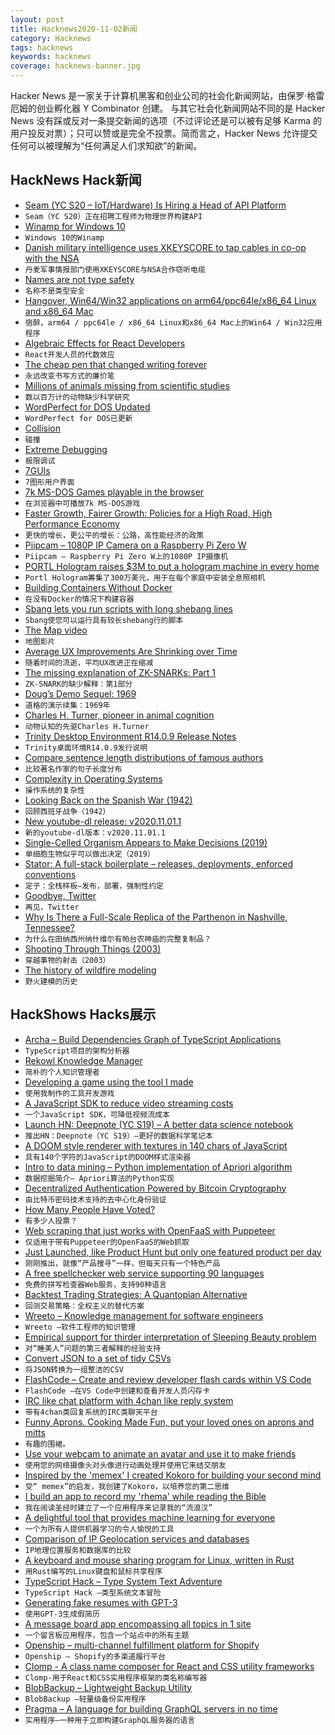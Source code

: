 ```yaml
---
layout: post
title: Hacknews2020-11-02新闻
category: Hacknews
tags: hacknews
keywords: hacknews
coverage: hacknews-banner.jpg
---
```


Hacker News 是一家关于计算机黑客和创业公司的社会化新闻网站，由保罗·格雷厄姆的创业孵化器 Y Combinator 创建。
与其它社会化新闻网站不同的是 Hacker News 没有踩或反对一条提交新闻的选项（不过评论还是可以被有足够 Karma 的用户投反对票）；只可以赞或是完全不投票。简而言之，Hacker News 允许提交任何可以被理解为“任何满足人们求知欲”的新闻。

## HackNews Hack新闻


- [Seam (YC S20 – IoT/Hardware) Is Hiring a Head of API Platform](https://www.workatastartup.com/companies/21800)
- `Seam（YC S20）正在招聘工程师为物理世界构建API`
- [Winamp for Windows 10](http://www.mywinamp.com/winamp-for-windows-10-download/)
- `Windows 10的Winamp`
- [Danish military intelligence uses XKEYSCORE to tap cables in co-op with the NSA](https://www.electrospaces.net/2020/10/danish-military-intelligence-uses.html)
- `丹麦军事情报部门使用XKEYSCORE与NSA合作窃听电缆`
- [Names are not type safety](http://lexi-lambda.github.io/blog/2020/11/01/names-are-not-type-safety/)
- `名称不是类型安全`
- [Hangover, Win64/Win32 applications on arm64/ppc64le/x86_64 Linux and x86_64 Mac](https://github.com/AndreRH/hangover)
- `宿醉，arm64 / ppc64le / x86_64 Linux和x86_64 Mac上的Win64 / Win32应用程序`
- [Algebraic Effects for React Developers](https://reesew.io/posts/react-algebraic-effects)
- `React开发人员的代数效应`
- [The cheap pen that changed writing forever](https://www.bbc.com/future/article/20201028-history-of-the-ballpoint-pen)
- `永远改变书写方式的廉价笔`
- [Millions of animals missing from scientific studies](https://www.sciencemag.org/news/2020/10/millions-animals-may-be-missing-scientific-studies)
- `数以百万计的动物缺少科学研究`
- [WordPerfect for DOS Updated](http://www.columbia.edu/~em36/wpdos/)
- `WordPerfect for DOS已更新`
- [Collision](https://fiftytwo.in/story/collision/)
- `碰撞`
- [Extreme Debugging](https://squanderingti.me/blog/2020/10/28/extreme-debugging.html)
- `极限调试`
- [7GUIs](https://eugenkiss.github.io/7guis/tasks/)
- `7图形用户界面`
- [7k MS-DOS Games playable in the browser](https://archive.org/details/softwarelibrary_msdos_games?&sort=-downloads&page=1)
- `在浏览器中可播放7k MS-DOS游戏`
- [Faster Growth, Fairer Growth: Policies for a High Road, High Performance Economy](https://www.niskanencenter.org/faster_fairer/agenda.html)
- `更快的增长，更公平的增长：公路，高性能经济的政策`
- [Piipcam – 1080P IP Camera on a Raspberry Pi Zero W](https://github.com/sepfy/piipcam)
- `Piipcam – Raspberry Pi Zero W上的1080P IP摄像机`
- [PORTL Hologram raises $3M to put a hologram machine in every home](https://techcrunch.com/2020/10/29/portl-hologram-raises-3m-to-put-a-hologram-machine-in-every-home/)
- `Portl Hologram筹集了300万美元，用于在每个家庭中安装全息照相机`
- [Building Containers Without Docker](https://blog.alexellis.io/building-containers-without-docker/)
- `在没有Docker的情况下构建容器`
- [Sbang lets you run scripts with long shebang lines](https://github.com/spack/sbang)
- `Sbang使您可以运行具有较长shebang行的脚本`
- [The Map video](https://www.hustwit.com/the-map)
- `地图影片`
- [Average UX Improvements Are Shrinking over Time](https://www.nngroup.com/articles/ux-gains-shrinking/)
- `随着时间的流逝，平均UX改进正在缩减`
- [The missing explanation of ZK-SNARKs: Part 1](https://www.cryptologie.net/article/507/the-missing-explanation-of-zk-snarks/)
- `ZK-SNARK的缺少解释：第1部分`
- [Doug’s Demo Sequel: 1969](https://www.dougengelbart.org/content/view/378)
- `道格的演示续集：1969年`
- [Charles H. Turner, pioneer in animal cognition](https://science.sciencemag.org/content/370/6516/530)
- `动物认知的先驱Charles H.Turner`
- [Trinity Desktop Environment R14.0.9 Release Notes](https://wiki.trinitydesktop.org/Release_Notes_For_R14.0.9)
- `Trinity桌面环境R14.0.9发行说明`
- [Compare sentence length distributions of famous authors](https://sentence-length.netlify.app/)
- `比较著名作家的句子长度分布`
- [Complexity in Operating Systems](https://x86.lol/generic/2020/10/30/complexity-in-operating-systems.html)
- `操作系统的复杂性`
- [Looking Back on the Spanish War (1942)](https://www.orwellfoundation.com/the-orwell-foundation/orwell/essays-and-other-works/looking-back-on-the-spanish-war/)
- `回顾西班牙战争（1942）`
- [New youtube-dl release: v2020.11.01.1](https://youtube-dl.org/)
- `新的youtube-dl版本：v2020.11.01.1`
- [Single-Celled Organism Appears to Make Decisions (2019)](https://www.the-scientist.com/news-opinion/single-celled-organism-appears-to-make-decisions-66818)
- `单细胞生物似乎可以做出决定（2019）`
- [Stator: A full-stack boilerplate – releases, deployments, enforced conventions](https://github.com/chocolat-chaud-io/stator)
- `定子：全栈样板–发布，部署，强制性约定`
- [Goodbye, Twitter](https://sneak.berlin/20201031/goodbye-twitter/)
- `再见，Twitter`
- [Why Is There a Full-Scale Replica of the Parthenon in Nashville, Tennessee?](https://www.artsy.net/article/artsy-editorial-full-scale-replica-parthenon-nashville-tennessee/)
- `为什么在田纳西州纳什维尔有帕台农神庙的完整复制品？`
- [Shooting Through Things (2003)](http://games.moria.org.uk/doom/research/shooting-through-things)
- `穿越事物的射击（2003）`
- [The history of wildfire modeling](https://triplebyte.com/blog/the-history-of-wildfire-modeling?hnpost)
- `野火建模的历史`


## HackShows Hacks展示

- [ Archa – Build Dependencies Graph of TypeScript Applications](https://arc.patico.pro)
- `TypeScript项目的架构分析器`
- [ Rekowl Knowledge Manager](https://rekowl.com/)
- `简朴的个人知识管理者`
- [ Developing a game using the tool I made](https://victorribeiro.com/kingdomClone/)
- `使用我制作的工具开发游戏`
- [ A JavaScript SDK to reduce video streaming costs](https://api.peervadoo.com/test)
- `一个JavaScript SDK，可降低视频流成本`
- [Launch HN: Deepnote (YC S19) – A better data science notebook](item?id=24942797)
- `推出HN：Deepnote（YC S19）–更好的数据科学笔记本`
- [ A DOOM style renderer with textures in 140 chars of JavaScript](https://www.dwitter.net/d/20436)
- `具有140个字符的JavaScript的DOOM样式渲染器`
- [ Intro to data mining – Python implementation of Apriori algorithm](https://github.com/chonyy/apriori_python)
- `数据挖掘简介– Apriori算法的Python实现`
- [ Decentralized Authentication Powered by Bitcoin Cryptography](https://starfish.computer)
- `由比特币密码技术支持的去中心化身份验证`
- [ How Many People Have Voted?](https://howmanypeoplevoted.com/)
- `有多少人投票？`
- [ Web scraping that just works with OpenFaaS with Puppeteer](https://www.openfaas.com/blog/puppeteer-scraping/)
- `仅适用于带有Puppeteer的OpenFaaS的Web抓取`
- [ Just Launched, like Product Hunt but only one featured product per day](https://just-launched.dev)
- `刚刚推出，就像“产品搜寻”一样，但每天只有一个特色产品`
- [ A free spellchecker web service supporting 90 languages](https://spell.toolforge.org/)
- `免费的拼写检查器Web服务，支持90种语言`
- [ Backtest Trading Strategies: A Quantopian Alternative](https://www.tradytics.com/backtester)
- `回测交易策略：全权主义的替代方案`
- [ Wreeto – Knowledge management for software engineers](https://wreeto.com)
- `Wreeto –软件工程师的知识管理`
- [ Empirical support for thirder interpretation of Sleeping Beauty problem](https://github.com/seisvelas/SleepingJulia/blob/main/sleeping.jl.ipynb)
- `对“睡美人”问题的第三者解释的经验支持`
- [ Convert JSON to a set of tidy CSVs](https://github.com/uktrade/tidy-json-to-csv)
- `将JSON转换为一组整洁的CSV`
- [ FlashCode – Create and review developer flash cards within VS Code](https://marketplace.visualstudio.com/items?itemName=codespaces-Contrib.flashcode)
- `FlashCode –在VS Code中创建和查看开发人员闪存卡`
- [ IRC like chat platform with 4chan like reply system](item?id=24955109)
- `带有4chan类回复系统的IRC类聊天平台`
- [ Funny Aprons. Cooking Made Fun, put your loved ones on aprons and mitts](https://buyfunnyaprons.com/)
- `有趣的围裙。`
- [ Use your webcam to animate an avatar and use it to make friends](https://alto.lol)
- `使用您的网络摄像头对头像进行动画处理并使用它来结交朋友`
- [ Inspired by the 'memex' I created Kokoro for building your second mind](item?id=24943014)
- `受“ memex”的启发，我创建了Kokoro，以培养您的第二思维`
- [ I build an app to record my 'rhema' while reading the Bible](https://deeperingod.com)
- `我在阅读圣经时建立了一个应用程序来记录我的“流浪汉”`
- [ A delightful tool that provides machine learning for everyone](https://github.com/nidhaloff/igel/tree/master)
- `一个为所有人提供机器学习的令人愉悦的工具`
- [ Comparison of IP Geolocation services and databases](https://resolve.rs/ip/geolocation.html)
- `IP地理位置服务和数据库的比较`
- [ A keyboard and mouse sharing program for Linux, written in Rust](https://github.com/htrefil/rkvm)
- `用Rust编写的Linux键盘和鼠标共享程序`
- [ TypeScript Hack – Type System Text Adventure](https://ricklove.me/typescript-type-system-adventure)
- `TypeScript Hack –类型系统文本冒险`
- [ Generating fake resumes with GPT-3](https://gpt3.jsonresume.org/)
- `使用GPT-3生成假简历`
- [ A message board app encompassing all topics in 1 site](https://cliqbeta.herokuapp.com/)
- `一个留言板应用程序，包含一个站点中的所有主题`
- [ Openship – multi-channel fulfillment platform for Shopify](https://openship.org)
- `Openship – Shopify的多渠道履行平台`
- [ Clomp - A class name composer for React and CSS utility frameworks](https://github.com/zaccanoy/clomp)
- `Clomp-用于React和CSS实用程序框架的类名称编写器`
- [ BlobBackup – Lightweight Backup Utility](https://blobbackup.com)
- `BlobBackup –轻量级备份实用程序`
- [ Pragma – A language for building GraphQL servers in no time](https://github.com/pragmalang/pragma)
- `实用程序–一种用于立即构建GraphQL服务器的语言`

